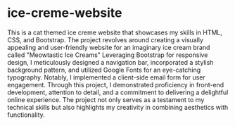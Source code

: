 # ice-creme-website
This is a cat themed ice creme website that showcases my skills in HTML, CSS, and Bootstrap. The project revolves around creating a visually appealing and user-friendly website for an imaginary ice cream brand called "Meowtastic Ice Creams" Leveraging Bootstrap for responsive design, I meticulously designed a navigation bar, incorporated a stylish background pattern, and utilized Google Fonts for an eye-catching typography. Notably, I implemented a client-side email form for user engagement. Through this project, I demonstrated proficiency in front-end development, attention to detail, and a commitment to delivering a delightful online experience. The project not only serves as a testament to my technical skills but also highlights my creativity in combining aesthetics with functionality.
